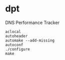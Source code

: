 # dpt
DNS Performance Tracker

```
aclocal
autoheader
automake --add-missing
autoconf
./configure
make
```
